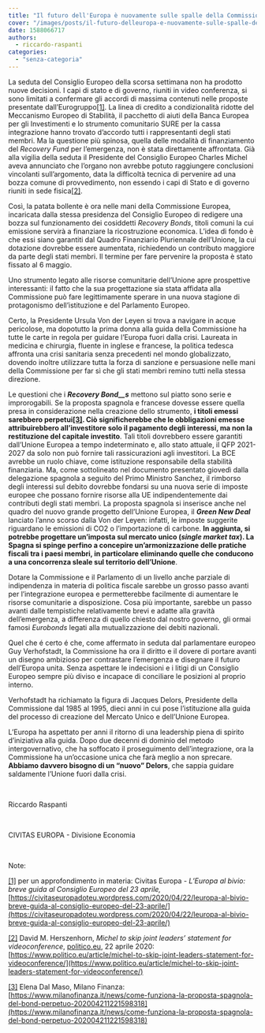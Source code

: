 ```yaml
---
title: "Il futuro dell'Europa è nuovamente sulle spalle della Commissione."
cover: "/images/posts/il-futuro-delleuropa-e-nuovamente-sulle-spalle-della-commissione.jpg"
date: 1588066717
authors:
  - riccardo-raspanti
categories: 
  - "senza-categoria"
---
```


La seduta del Consiglio Europeo della scorsa settimana non ha prodotto nuove decisioni. I capi di stato e di governo, riuniti in video conferenza, si sono limitati a confermare gli accordi di massima contenuti nelle proposte presentate dall’Eurogruppo[\[1\]](#_ftn1). La linea di credito a condizionalità ridotte del Meccanismo Europeo di Stabilità, il pacchetto di aiuti della Banca Europea per gli Investimenti e lo strumento comunitario SURE per la cassa integrazione hanno trovato d’accordo tutti i rappresentanti degli stati membri. Ma la questione più spinosa, quella delle modalità di finanziamento del _Recovery Fund_ per l’emergenza, non è stata direttamente affrontata. Già alla vigilia della seduta il Presidente del Consiglio Europeo Charles Michel aveva annunciato che l’organo non avrebbe potuto raggiungere conclusioni vincolanti sull’argomento, data la difficoltà tecnica di pervenire ad una bozza comune di provvedimento, non essendo i capi di Stato e di governo riuniti in sede fisica[\[2\]](#_ftn2).

Così, la patata bollente è ora nelle mani della Commissione Europea, incaricata dalla stessa presidenza del Consiglio Europeo di redigere una bozza sul funzionamento dei cosiddetti _Recovery Bonds_, titoli comuni la cui emissione servirà a finanziare la ricostruzione economica. L’idea di fondo è che essi siano garantiti dal Quadro Finanziario Pluriennale dell’Unione, la cui dotazione dovrebbe essere aumentata, richiedendo un contributo maggiore da parte degli stati membri. Il termine per fare pervenire la proposta è stato fissato al 6 maggio.

Uno strumento legato alle risorse comunitarie dell’Unione apre prospettive interessanti: il fatto che la sua progettazione sia stata affidata alla Commissione può fare legittimamente sperare in una nuova stagione di protagonismo dell’istituzione e del Parlamento Europeo.

Certo, la Presidente Ursula Von der Leyen si trova a navigare in acque pericolose, ma dopotutto la prima donna alla guida della Commissione ha tutte le carte in regola per guidare l’Europa fuori dalla crisi. Laureata in medicina e chirurgia, fluente in inglese e francese, la politica tedesca affronta una crisi sanitaria senza precedenti nel mondo globalizzato, dovendo inoltre utilizzare tutta la forza di sanzione e persuasione nelle mani della Commissione per far sì che gli stati membri remino tutti nella stessa direzione.

Le questioni che i **_Recovery Bond__s_** mettono sul piatto sono serie e improrogabili. Se la proposta spagnola e francese dovesse essere quella presa in considerazione nella creazione dello strumento, **i titoli emessi sarebbero perpetui**[**\[3\]**](#_ftn3)**. Ciò significherebbe che le obbligazioni emesse attribuirebbero all’investitore solo il pagamento degli interessi, ma non la restituzione del capitale investito**. Tali titoli dovrebbero essere garantiti dall’Unione Europea a tempo indeterminato e, allo stato attuale, il QFP 2021-2027 da solo non può fornire tali rassicurazioni agli investitori. La BCE avrebbe un ruolo chiave, come istituzione responsabile della stabilità finanziaria. Ma, come sottolineato nel documento presentato giovedì dalla delegazione spagnola a seguito del Primo Ministro Sanchez, il rimborso degli interessi sul debito dovrebbe fondarsi su una nuova serie di imposte europee che possano fornire risorse alla UE indipendentemente dai contributi degli stati membri. La proposta spagnola si inserisce anche nel quadro del nuovo grande progetto dell’Unione Europea, il **_Green New Deal_** lanciato l’anno scorso dalla Von der Leyen: infatti, le imposte suggerite riguardano le emissioni di CO2 o l’importazione di carbone. **In aggiunta, si potrebbe progettare un’imposta sul mercato unico (_single market tax_). La Spagna si spinge perfino a concepire un’armonizzazione delle pratiche fiscali tra i paesi membri, in particolare eliminando quelle che conducono a una concorrenza sleale sul territorio dell’Unione**.

Dotare la Commissione e il Parlamento di un livello anche parziale di indipendenza in materia di politica fiscale sarebbe un grosso passo avanti per l’integrazione europea e permetterebbe facilmente di aumentare le risorse comunitarie a disposizione. Cosa più importante, sarebbe un passo avanti dalle tempistiche relativamente brevi e adatte alla gravità dell’emergenza, a differenza di quello chiesto dal nostro governo, gli ormai famosi _Eurobonds_ legati alla mutualizzazione dei debiti nazionali.

Quel che é certo é che, come affermato in seduta dal parlamentare europeo Guy Verhofstadt, la Commissione ha ora il diritto e il dovere di portare avanti un disegno ambizioso per contrastare l’emergenza e disegnare il futuro dell’Europa unita. Senza aspettare le indecisioni e i litigi di un Consiglio Europeo sempre più diviso e incapace di conciliare le posizioni al proprio interno.

Verhofstadt ha richiamato la figura di Jacques Delors, Presidente della Commissione dal 1985 al 1995, dieci anni in cui pose l’istituzione alla guida del processo di creazione del Mercato Unico e dell’Unione Europea.

L’Europa ha aspettato per anni il ritorno di una leadership piena di spirito d’iniziativa alla guida. Dopo due decenni di dominio del metodo intergovernativo, che ha soffocato il proseguimento dell’integrazione, ora la Commissione ha un’occasione unica che farà meglio a non sprecare. **Abbiamo davvero bisogno di un “nuovo” Delors**, che sappia guidare saldamente l’Unione fuori dalla crisi.

 

Riccardo Raspanti

 

CIVITAS EUROPA - Divisione Economia

 

Note:

[\[1\]](#_ftnref1) per un approfondimento in materia: Civitas Europa - _L’Europa al bivio: breve guida al Consiglio Europeo del 23 aprile,_ [https://civitaseuropadoteu.wordpress.com/2020/04/22/leuropa-al-bivio-breve-guida-al-consiglio-europeo-del-23-aprile/](https://civitaseuropadoteu.wordpress.com/2020/04/22/leuropa-al-bivio-breve-guida-al-consiglio-europeo-del-23-aprile/)

[\[2\]](#_ftnref2) David M. Herszenhorn, _Michel to skip joint leaders’ statement for videoconference_, [politico.eu](http://politico.eu), 22 aprile 2020: [https://www.politico.eu/article/michel-to-skip-joint-leaders-statement-for-videoconference/](https://www.politico.eu/article/michel-to-skip-joint-leaders-statement-for-videoconference/)

[\[3\]](#_ftnref3) Elena Dal Maso, Milano Finanza: [https://www.milanofinanza.it/news/come-funziona-la-proposta-spagnola-del-bond-perpetuo-202004211221598318](https://www.milanofinanza.it/news/come-funziona-la-proposta-spagnola-del-bond-perpetuo-202004211221598318)
